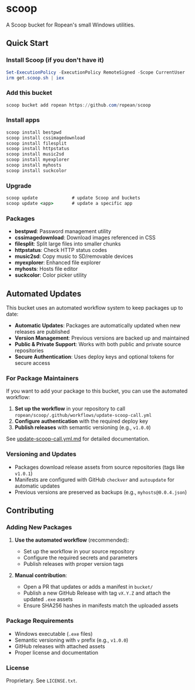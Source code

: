 # scoop

A Scoop bucket for Ropean's small Windows utilities.

## Quick Start

### Install Scoop (if you don't have it)

```powershell
Set-ExecutionPolicy -ExecutionPolicy RemoteSigned -Scope CurrentUser
irm get.scoop.sh | iex
```

### Add this bucket

```powershell
scoop bucket add ropean https://github.com/ropean/scoop
```

### Install apps

```cmd
scoop install bestpwd
scoop install cssimagedownload
scoop install filesplit
scoop install httpstatus
scoop install music2sd
scoop install myexplorer
scoop install myhosts
scoop install suckcolor
```

### Upgrade

```cmd
scoop update             # update Scoop and buckets
scoop update <app>       # update a specific app
```

### Packages

- **bestpwd**: Password management utility
- **cssimagedownload**: Download images referenced in CSS
- **filesplit**: Split large files into smaller chunks
- **httpstatus**: Check HTTP status codes
- **music2sd**: Copy music to SD/removable devices
- **myexplorer**: Enhanced file explorer
- **myhosts**: Hosts file editor
- **suckcolor**: Color picker utility

## Automated Updates

This bucket uses an automated workflow system to keep packages up to date:

- **Automatic Updates**: Packages are automatically updated when new releases are published
- **Version Management**: Previous versions are backed up and maintained
- **Public & Private Support**: Works with both public and private source repositories
- **Secure Authentication**: Uses deploy keys and optional tokens for secure access

### For Package Maintainers

If you want to add your package to this bucket, you can use the automated workflow:

1. **Set up the workflow** in your repository to call `ropean/scoop/.github/workflows/update-scoop-call.yml`
2. **Configure authentication** with the required deploy key
3. **Publish releases** with semantic versioning (e.g., `v1.0.0`)

See [update-scoop-call.yml.md](.github/workflows/update-scoop-call.yml.md) for detailed documentation.

### Versioning and Updates

- Packages download release assets from source repositories (tags like `v1.0.1`)
- Manifests are configured with GitHub `checkver` and `autoupdate` for automatic updates
- Previous versions are preserved as backups (e.g., `myhosts@0.0.4.json`)

## Contributing

### Adding New Packages

1. **Use the automated workflow** (recommended):

   - Set up the workflow in your source repository
   - Configure the required secrets and parameters
   - Publish releases with proper version tags

2. **Manual contribution**:
   - Open a PR that updates or adds a manifest in `bucket/`
   - Publish a new GitHub Release with tag `vX.Y.Z` and attach the updated `.exe` assets
   - Ensure SHA256 hashes in manifests match the uploaded assets

### Package Requirements

- Windows executable (`.exe` files)
- Semantic versioning with `v` prefix (e.g., `v1.0.0`)
- GitHub releases with attached assets
- Proper license and documentation

### License

Proprietary. See `LICENSE.txt`.
